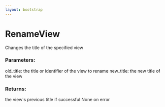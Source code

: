 ```yaml
---
layout: bootstrap
---
```


# RenameView

Changes the title of the specified view
          

### Parameters:

old_title: the title or identifier of the view to rename
new_title: the new title of the view
        

### Returns:


the view's previous title if successful
None on error
        


